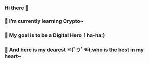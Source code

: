 ### Hi there 👋
### 🌱 I’m currently learning Crypto~
### 🍑 My goal is to be a Digital Hero！ha-ha:)
### 💖 And here is my [dearest](https://github.com/zyazhb) ☜(ﾟヮﾟ☜),who is the best in my heart~

<!--
**Windy810/Windy810** is a ✨ _special_ ✨ repository because its `README.md` (this file) appears on your GitHub profile.

Here are some ideas to get you started:

- 🔭 I’m currently working on ...
- 🌱 I’m currently learning ...
- 👯 I’m looking to collaborate on ...
- 🤔 I’m looking for help with ...
- 💬 Ask me about ...
- 📫 How to reach me: ...
- 😄 Pronouns: ...
- ⚡ Fun fact: ...
-->
